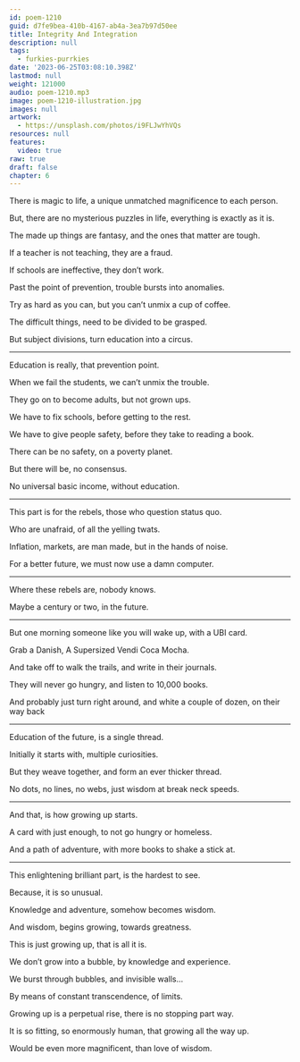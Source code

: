 ```yaml
---
id: poem-1210
guid: d7fe9bea-410b-4167-ab4a-3ea7b97d50ee
title: Integrity And Integration
description: null
tags:
  - furkies-purrkies
date: '2023-06-25T03:08:10.398Z'
lastmod: null
weight: 121000
audio: poem-1210.mp3
image: poem-1210-illustration.jpg
images: null
artwork:
  - https://unsplash.com/photos/i9FLJwYhVQs
resources: null
features:
  video: true
raw: true
draft: false
chapter: 6
---
```


There is magic to life,
a unique unmatched magnificence to each person.

But, there are no mysterious puzzles in life,
everything is exactly as it is.

The made up things are fantasy,
and the ones that matter are tough.

If a teacher is not teaching,
they are a fraud.

If schools are ineffective,
they don’t work.

Past the point of prevention,
trouble bursts into anomalies.

Try as hard as you can,
but you can’t unmix a cup of coffee.

The difficult things,
need to be divided to be grasped.

But subject divisions,
turn education into a circus.

---

Education is really,
that prevention point.

When we fail the students,
we can’t unmix the trouble.

They go on to become adults,
but not grown ups.

We have to fix schools,
before getting to the rest.

We have to give people safety,
before they take to reading a book.

There can be no safety,
on a poverty planet.

But there will be,
no consensus.

No universal basic income,
without education.

---

This part is for the rebels,
those who question status quo.

Who are unafraid,
of all the yelling twats.

Inflation, markets, are man made,
but in the hands of noise.

For a better future,
we must now use a damn computer.

---

Where these rebels are,
nobody knows.

Maybe a century or two,
in the future.

---

But one morning someone like you  will wake up,
with a UBI card.

Grab a Danish,
A Supersized Vendi Coca Mocha.

And take off to walk the trails,
and write in their journals.

They will never go hungry,
and listen to 10,000 books.

And probably just turn right around,
and white a couple of dozen, on their way back

---

Education of the future,
is a single thread.

Initially it starts with,
multiple curiosities.

But they weave together,
and form an ever thicker thread.

No dots, no lines, no webs,
just wisdom at break neck speeds.

---

And that,
is how growing up starts.

A card with just enough,
to not go hungry or homeless.

And a path of adventure,
with more books to shake a stick at.

---

This enlightening brilliant part,
is the hardest to see.

Because,
it is so unusual.

Knowledge and adventure,
somehow becomes wisdom.

And wisdom, begins growing,
towards greatness.

This is just growing up,
that is all it is.

We don’t grow into a bubble,
by knowledge and experience.

We burst through bubbles,
and invisible walls…

By means of constant transcendence,
of limits.

Growing up is a perpetual rise,
there is no stopping part way.

It is so fitting, so enormously human,
that growing all the way up.

Would be even more magnificent,
than love of wisdom.
